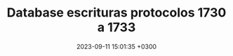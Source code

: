 ---
layout: post
title:  Database escrituras protocolos 1730 a 1733
description: 
date:   2023-09-11 15:01:35 +0300
image:  '/images/networkanalysis.png'
tags:   [Datasets]
---